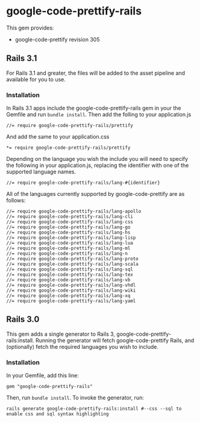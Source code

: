 # google-code-prettify-rails

This gem provides:

* google-code-prettify revision 305

## Rails 3.1

For Rails 3.1 and greater, the files will be added to the asset pipeline and available for you to use.

### Installation

In Rails 3.1 apps include the google-code-prettify-rails gem in your the Gemfile and run `bundle install`. Then add the folling to your application.js

    //= require google-code-prettify-rails/prettify

And add the same to your application.css

    *= require google-code-prettify-rails/prettify

Depending on the language you wish the include you will need to specify the following in your application.js, replacing the identifier with one of the supported language names.

    //= require google-code-prettify-rails/lang-#{identifier}

All of the languages currently supported by google-code-prettify are as follows:

    //= require google-code-prettify-rails/lang-apollo
    //= require google-code-prettify-rails/lang-cli
    //= require google-code-prettify-rails/lang-css
    //= require google-code-prettify-rails/lang-go
    //= require google-code-prettify-rails/lang-hs
    //= require google-code-prettify-rails/lang-lisp
    //= require google-code-prettify-rails/lang-lua
    //= require google-code-prettify-rails/lang-ml
    //= require google-code-prettify-rails/lang-n
    //= require google-code-prettify-rails/lang-proto
    //= require google-code-prettify-rails/lang-scala
    //= require google-code-prettify-rails/lang-sql
    //= require google-code-prettify-rails/lang-tex
    //= require google-code-prettify-rails/lang-vb
    //= require google-code-prettify-rails/lang-vhdl
    //= require google-code-prettify-rails/lang-wiki
    //= require google-code-prettify-rails/lang-xq
    //= require google-code-prettify-rails/lang-yaml

## Rails 3.0

This gem adds a single generator to Rails 3, google-code-prettify-rails:install. Running the generator will fetch google-code-prettify Rails, and (optionally) fetch the required languages you wish to include.

### Installation

In your Gemfile, add this line:

    gem "google-code-prettify-rails"

Then, run `bundle install`. To invoke the generator, run:

    rails generate google-code-prettify-rails:install #--css --sql to enable css and sql syntax highlighting